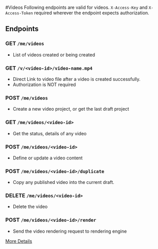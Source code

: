 #Videos
Following endpoints are valid for videos. `X-Access-Key` and `X-Access-Token` required wherever the endpoint expects 
authorization.
## Endpoints
### GET `/me/videos`
* List of videos created or being created

### GET `/v/<video-id>/video-name.mp4`
* Direct Link to video file after a video is created successfully.
* Authorization is NOT required

### POST `/me/videos`
* Create a new video project, or get the last draft project

### GET `/me/videos/<video-id>`
* Get the status, details of any video

### POST `/me/videos/<video-id>`
* Define or update a video content

### POST `/me/videos/<video-id>/duplicate`
* Copy any published video into the current draft.

### DELETE `/me/videos/<video-id>`
* Delete the video

### POST `/me/videos/<video-id>/render`
* Send the video rendering request to rendering engine


[More Details](details.md)
    
    
